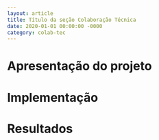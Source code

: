 ```yaml
---
layout: article
title: Título da seção Colaboração Técnica
date: 2020-01-01 00:00:00 -0000
category: colab-tec
---
```


# Apresentação do projeto

# Implementação

# Resultados
